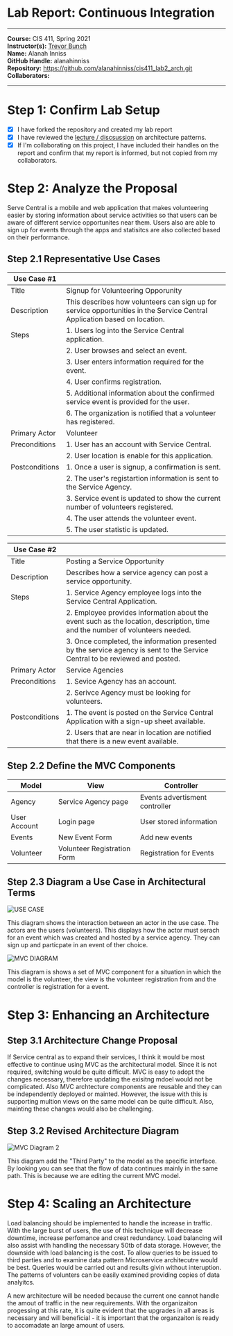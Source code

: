 # Lab Report: Continuous Integration
___
**Course:** CIS 411, Spring 2021  
**Instructor(s):** [Trevor Bunch](https://github.com/trevordbunch)  
**Name:** Alanah Inniss  
**GitHub Handle:** alanahinniss  
**Repository:** https://github.com/alanahinniss/cis411_lab2_arch.git  
**Collaborators:** 
___

# Step 1: Confirm Lab Setup
- [X] I have forked the repository and created my lab report
- [X] I have reviewed the [lecture / discsussion](../assets/04p1_SolutionArchitectures.pdf) on architecture patterns.
- [X] If I'm collaborating on this project, I have included their handles on the report and confirm that my report is informed, but not copied from my collaborators.

# Step 2: Analyze the Proposal
Serve Central is a mobile and web application that makes volunteering easier by storing information about service activities so that users can be aware of different service opportunites near them. Users also are able to sign up for events through the apps and statisitcs are also collected based on their performance.  

## Step 2.1 Representative Use Cases  

| Use Case #1 | |
|---|---|
| Title | Signup for Volunteering Opporunity |
| Description | This describes how volunteers can sign up for service opportunities in the Service Central Application based on location. |
| Steps |  1. Users log into the Service Central application. |
| | 2. User browses and select an event. |
| | 3. User enters information required for the event. |
| | 4. User confirms registration. |
| | 5. Additional information about the confirmed service event is provided for the user. |
| | 6. The organization is notified that a volunteer has registered. |
| Primary Actor | Volunteer |
| Preconditions | 1. User has an account with Service Central. |
| | 2.  User location is enable for this application. |
| Postconditions | 1. Once a user is signup, a confirmation is sent. |
| | 2. The user's registartion information is sent to the Service Agency. |
| | 3. Service event is updated to show the current number of volunteers registered. |
| | 4. The user attends the volunteer event. |
| | 5. The user statistic is updated. |

| Use Case #2 | |
|---|---|
| Title | Posting a Service Opportunity |
| Description | Describes how a service agency can post a service opportunity. |
 Steps | 1. Service Agency employee logs into the Service Central Application. |
| | 2. Employee provides information about the event such as the location, description, time and the number of volunteers needed. 
| | 3. Once completed, the information presented by the service agency is sent to the Service Central to be reviewed and posted. 
| Primary Actor | Service Agencies |
| Preconditions | 1. Sevice Agency has an account. |
| | 2. Serivce Agency must be looking for volunteers. |
| Postconditions | 1. The event is posted on the Service Central Application with a sign-up sheet available. |
| | 2. Users that are near in location are notified that there is a new event available. | 

## Step 2.2 Define the MVC Components

| Model | View | Controller |
|---|---|---|
| Agency | Service Agency page  | Events advertisment controller |
| User Account | Login page | User stored information |
| Events | New Event Form | Add new events |
| Volunteer | Volunteer Registration Form | Registration for Events |

## Step 2.3 Diagram a Use Case in Architectural Terms
![USE CASE](../assets/case%20.png)

This diagram shows the interaction between an actor in the use case. The actors are the users (volunteers). This displays how the actor must serach for an event which was created and hosted by a service agency. They can sign up and particpate in an event of ther choice. 

![MVC DIAGRAM](../assets/mvc%20diagram.png)

This diagram is shows a set of MVC component for a situation in which the model is the volunteer, the view is the volunteer registration from and the controller is registration for a event. 

# Step 3: Enhancing an Architecture

## Step 3.1 Architecture Change Proposal
If Service central as to expand their services, I think it would be most effective to continue using MVC as the architectural model. Since it is not required, switching would be quite difficult. MVC is easy to adopt the changes necessary, therefore updating the exisitng mdoel would not be complicated. Also MVC archtecture components are reusable and they can be independently deployed or mainted. However, the issue with this is supporting multion views on the same model can be quite difficult. Also, mainting these changes would also be challenging. 

## Step 3.2 Revised Architecture Diagram
![MVC Diagram 2](../assets/mvc%20diagram%20updated.png)

This diagram add the "Third Party" to the model as the specific interface. By looking you can see that the flow of data continues mainly in the same path. This is because we are editing the current MVC model. 

# Step 4: Scaling an Architecture
Load balancing should be implemented to handle the increase in traffic. With the large burst of users, the use of this technique will decrease downtime, increase perfomance and creat redundancy. Load balancing will also assist with handling the necessary 50tb of data storage. However, the downside with load balancing is the cost. To allow queries to be issued to third parties and to examine data pattern Microservice architecutre would be best. Queries would be carried out and results givin without interuption. The patterns of volunters can be easily examined providing copies of data analyitcs. 

A new architecture will be needed because the current one cannot handle the amout of traffic in the new requirements. With the organizaiton progessing at this rate, it is quite evident that the upgrades in all areas is necessary and will beneficial - it is important that the organzaiton is ready to accomadate an large amount of users. 
